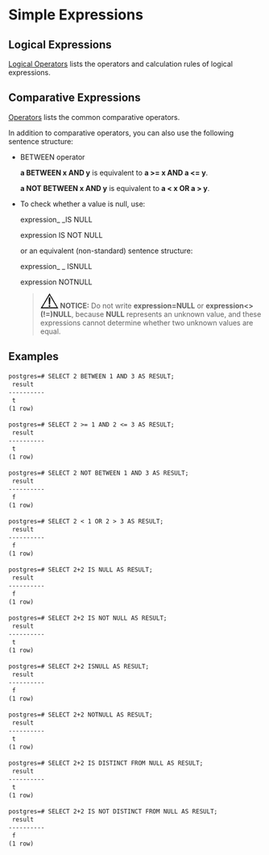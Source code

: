 # Simple Expressions<a name="EN-US_TOPIC_0242370465"></a>

## Logical Expressions<a name="en-us_topic_0237122001_en-us_topic_0059778068_s3998c0a95e73437db8ea894c6eecb3f2"></a>

[Logical Operators](en-us_topic_0242370429.md)  lists the operators and calculation rules of logical expressions.

## Comparative Expressions<a name="en-us_topic_0237122001_en-us_topic_0059778068_s1b8089e350ba466f9baafc8c95e678ce"></a>

[Operators](en-us_topic_0242370472.md)  lists the common comparative operators.

In addition to comparative operators, you can also use the following sentence structure:

-   BETWEEN operator

    **a  BETWEEN  x  AND  y**  is equivalent to  **a \>= x AND a <= y**.

    **a  NOT BETWEEN  x  AND y**  is equivalent to  **a < x OR a \> y**.

-   To check whether a value is null, use:

    expression_ _IS NULL

    expression IS NOT NULL

    or an equivalent \(non-standard\) sentence structure:

    expression_ _   ISNULL

    expression  NOTNULL

    >![](public_sys-resources/icon-notice.gif) **NOTICE:** 
    >Do not write  **expression=NULL**  or  **expression<\>\(!=\)NULL**, because  **NULL**  represents an unknown value, and these expressions cannot determine whether two unknown values are equal.

## Examples<a name="en-us_topic_0237122001_en-us_topic_0059778068_sa45abd926c8248c3b0b03e0173b11821"></a>

```
postgres=# SELECT 2 BETWEEN 1 AND 3 AS RESULT;
 result 
----------
 t
(1 row)

postgres=# SELECT 2 >= 1 AND 2 <= 3 AS RESULT;
 result 
----------
 t
(1 row)

postgres=# SELECT 2 NOT BETWEEN 1 AND 3 AS RESULT;
 result 
----------
 f
(1 row)

postgres=# SELECT 2 < 1 OR 2 > 3 AS RESULT;
 result 
----------
 f
(1 row)

postgres=# SELECT 2+2 IS NULL AS RESULT;
 result 
----------
 f
(1 row)

postgres=# SELECT 2+2 IS NOT NULL AS RESULT;
 result 
----------
 t
(1 row)

postgres=# SELECT 2+2 ISNULL AS RESULT;
 result 
----------
 f
(1 row)

postgres=# SELECT 2+2 NOTNULL AS RESULT;
 result 
----------
 t
(1 row)

postgres=# SELECT 2+2 IS DISTINCT FROM NULL AS RESULT;
 result 
----------
 t
(1 row)

postgres=# SELECT 2+2 IS NOT DISTINCT FROM NULL AS RESULT;
 result  
----------
 f
(1 row)
```


